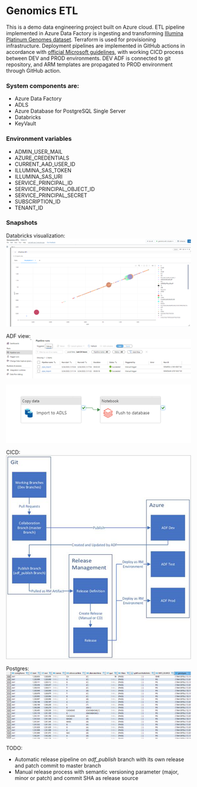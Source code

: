 # Genomics ETL

This is a demo data engineering project built on Azure cloud. ETL pipeline implemented in Azure Data Factory is
ingesting and transforming  [Illumina Platinum Genomes dataset](https://learn.microsoft.com/en-us/azure/open-datasets/dataset-illumina-platinum-genomes?tabs=azure-storage).
Terraform is used for provisioning infrastructure.
Deployment pipelines are implemented in GitHub actions in accordance with
[official Microsoft guidelines](https://learn.microsoft.com/en-us/azure/data-factory/continuous-integration-delivery), 
with working CICD process between DEV and PROD environments. DEV ADF is connected to git repository, and ARM templates
are propagated to PROD environment through GitHub action.

### System components are:

- Azure Data Factory
- ADLS
- Azure Database for PostgreSQL Single Server
- Databricks
- KeyVault

### Environment variables

- ADMIN_USER_MAIL
- AZURE_CREDENTIALS
- CURRENT_AAD_USER_ID
- ILLUMINA_SAS_TOKEN
- ILLUMINA_SAS_URI
- SERVICE_PRINCIPAL_ID
- SERVICE_PRINCIPAL_OBJECT_ID
- SERVICE_PRINCIPAL_SECRET
- SUBSCRIPTION_ID
- TENANT_ID


### Snapshots

Databricks visualization:
![Bubble chart](docs/bubble-chart-hg19.PNG)

ADF view:
![Azure Data Factory executions](docs/pipeline-executions.PNG)

![Azure Data Factory pipelines](docs/pipeline.PNG)

CICD:  
![ADF CICD](docs/adf-cicd.png)

Postgres:
![Data in postgres](docs/data-in-postgres.PNG)




TODO:
* Automatic release pipeline on *adf_publish* branch with its own release and patch commit to master branch
* Manual release process with semantic versioning parameter (major, minor or patch) and commit SHA as release source
